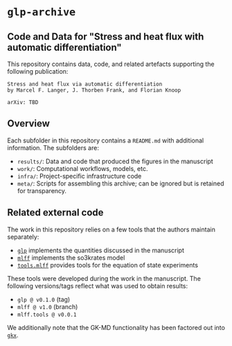 # `glp-archive`
## Code and Data for "Stress and heat flux with automatic differentiation"

This repository contains data, code, and related artefacts supporting the following publication:

```
Stress and heat flux via automatic differentiation
by Marcel F. Langer, J. Thorben Frank, and Florian Knoop

arXiv: TBD
```

## Overview

Each subfolder in this repository contains a `README.md` with additional information. The subfolders are:

- `results/`: Data and code that produced the figures in the manuscript 
- `work/`: Computational workflows, models, etc.
- `infra/`: Project-specific infrastructure code
- `meta/`: Scripts for assembling this archive; can be ignored but is retained for transparency.

## Related external code

The work in this repository relies on a few tools that the authors maintain separately:

- [`glp`](https://github.com/sirmarcel/glp) implements the quantities discussed in the manuscript
- [`mlff`](http://github.com/thorben-frank/mlff) implements the so3krates model
- [`tools.mlff`](https://github.com/flokno/tools.mlff) provides tools for the equation of state experiments

These tools were developed during the work in the manuscript. The following versions/tags reflect what was used to obtain results:

- `glp @ v0.1.0` (tag)
- `mlff @ v1.0` (branch)
- `mlff.tools @ v0.0.1`

We additionally note that the GK-MD functionality has been factored out into [`gkx`](https://github.com/sirmarcel/gkx).